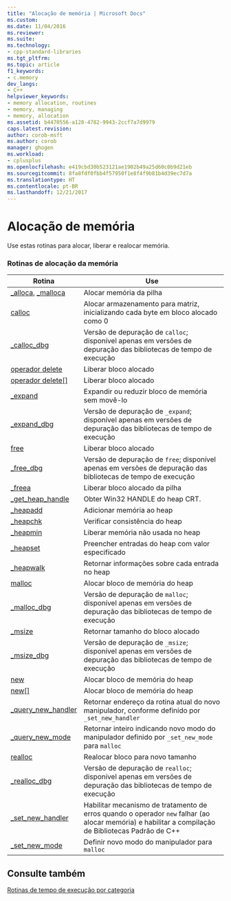```yaml
---
title: "Alocação de memória | Microsoft Docs"
ms.custom: 
ms.date: 11/04/2016
ms.reviewer: 
ms.suite: 
ms.technology:
- cpp-standard-libraries
ms.tgt_pltfrm: 
ms.topic: article
f1_keywords:
- c.memory
dev_langs:
- C++
helpviewer_keywords:
- memory allocation, routines
- memory, managing
- memory, allocation
ms.assetid: b4470556-a128-4782-9943-2ccf7a7d9979
caps.latest.revision: 
author: corob-msft
ms.author: corob
manager: ghogen
ms.workload:
- cplusplus
ms.openlocfilehash: e419cbd30b523121ae1902b49a25d60c0b9d21eb
ms.sourcegitcommit: 8fa8fdf0fbb4f57950f1e8f4f9b81b4d39ec7d7a
ms.translationtype: HT
ms.contentlocale: pt-BR
ms.lasthandoff: 12/21/2017
---
```

# <a name="memory-allocation"></a>Alocação de memória
Use estas rotinas para alocar, liberar e realocar memória.  
  
### <a name="memory-allocation-routines"></a>Rotinas de alocação da memória  
  
|Rotina|Use|  
|-------------|---------|  
|[_alloca](../c-runtime-library/reference/alloca.md), [_malloca](../c-runtime-library/reference/malloca.md)|Alocar memória da pilha|  
|[calloc](../c-runtime-library/reference/calloc.md)|Alocar armazenamento para matriz, inicializando cada byte em bloco alocado como 0|  
|[_calloc_dbg](../c-runtime-library/reference/calloc-dbg.md)|Versão de depuração de `calloc`; disponível apenas em versões de depuração das bibliotecas de tempo de execução|  
|[operador delete](../c-runtime-library/operator-delete-crt.md)|Liberar bloco alocado|  
|[operador delete&#91;&#93;](../c-runtime-library/delete-operator-crt.md)|Liberar bloco alocado|  
|[_expand](../c-runtime-library/reference/expand.md)|Expandir ou reduzir bloco de memória sem movê-lo|  
|[_expand_dbg](../c-runtime-library/reference/expand-dbg.md)|Versão de depuração de `_expand`; disponível apenas em versões de depuração das bibliotecas de tempo de execução|  
|[free](../c-runtime-library/reference/free.md)|Liberar bloco alocado|  
|[_free_dbg](../c-runtime-library/reference/free-dbg.md)|Versão de depuração de `free`; disponível apenas em versões de depuração das bibliotecas de tempo de execução|  
|[_freea](../c-runtime-library/reference/freea.md)|Liberar bloco alocado da pilha|  
|[_get_heap_handle](../c-runtime-library/reference/get-heap-handle.md)|Obter Win32 HANDLE do heap CRT.|  
|[_heapadd](../c-runtime-library/heapadd.md)|Adicionar memória ao heap|  
|[_heapchk](../c-runtime-library/reference/heapchk.md)|Verificar consistência do heap|  
|[_heapmin](../c-runtime-library/reference/heapmin.md)|Liberar memória não usada no heap|  
|[_heapset](../c-runtime-library/heapset.md)|Preencher entradas do heap com valor especificado|  
|[_heapwalk](../c-runtime-library/reference/heapwalk.md)|Retornar informações sobre cada entrada no heap|  
|[malloc](../c-runtime-library/reference/malloc.md)|Alocar bloco de memória do heap|  
|[_malloc_dbg](../c-runtime-library/reference/malloc-dbg.md)|Versão de depuração de `malloc`; disponível apenas em versões de depuração das bibliotecas de tempo de execução|  
|[_msize](../c-runtime-library/reference/msize.md)|Retornar tamanho do bloco alocado|  
|[_msize_dbg](../c-runtime-library/reference/msize-dbg.md)|Versão de depuração de `_msize`; disponível apenas em versões de depuração das bibliotecas de tempo de execução|  
|[new](../c-runtime-library/operator-new-crt.md)|Alocar bloco de memória do heap|  
|[new&#91;&#93;](../c-runtime-library/new-operator-crt.md)|Alocar bloco de memória do heap|  
|[_query_new_handler](../c-runtime-library/reference/query-new-handler.md)|Retornar endereço da rotina atual do novo manipulador, conforme definido por `_set_new_handler`|  
|[_query_new_mode](../c-runtime-library/reference/query-new-mode.md)|Retornar inteiro indicando novo modo do manipulador definido por `_set_new_mode` para `malloc`|  
|[realloc](../c-runtime-library/reference/realloc.md)|Realocar bloco para novo tamanho|  
|[_realloc_dbg](../c-runtime-library/reference/realloc-dbg.md)|Versão de depuração de `realloc`; disponível apenas em versões de depuração das bibliotecas de tempo de execução|  
|[_set_new_handler](../c-runtime-library/reference/set-new-handler.md)|Habilitar mecanismo de tratamento de erros quando o operador `new` falhar (ao alocar memória) e habilitar a compilação de Bibliotecas Padrão de C++|  
|[_set_new_mode](../c-runtime-library/reference/set-new-mode.md)|Definir novo modo do manipulador para `malloc`|  
  
## <a name="see-also"></a>Consulte também  
 [Rotinas de tempo de execução por categoria](../c-runtime-library/run-time-routines-by-category.md)